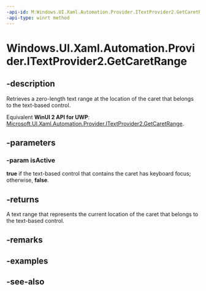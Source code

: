 ```yaml
---
-api-id: M:Windows.UI.Xaml.Automation.Provider.ITextProvider2.GetCaretRange(System.Boolean@)
-api-type: winrt method
---
```


<!-- Method syntax
public Windows.UI.Xaml.Automation.Provider.ITextRangeProvider GetCaretRange(System.Boolean isActive)
-->

# Windows.UI.Xaml.Automation.Provider.ITextProvider2.GetCaretRange

## -description
Retrieves a zero-length text range at the location of the caret that belongs to the text-based control.

Equivalent **WinUI 2 API for UWP**: [Microsoft.UI.Xaml.Automation.Provider.ITextProvider2.GetCaretRange](/windows/winui/api/microsoft.ui.xaml.automation.provider.itextprovider2.getcaretrange).

## -parameters
### -param isActive
**true** if the text-based control that contains the caret has keyboard focus; otherwise, **false**.

## -returns
A text range that represents the current location of the caret that belongs to the text-based control.

## -remarks

## -examples

## -see-also

